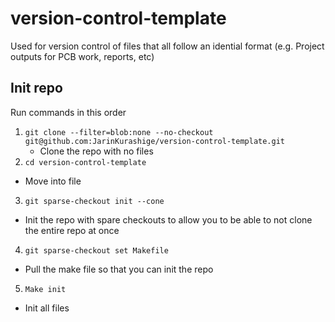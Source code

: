 # version-control-template
Used for version control of files that all follow an idential format (e.g. Project outputs for PCB work, reports, etc)

## Init repo

Run commands in this order

1. `git clone --filter=blob:none --no-checkout git@github.com:JarinKurashige/version-control-template.git`
	- Clone the repo with no files
2. `cd version-control-template`
- Move into file
3. `git sparse-checkout init --cone`
- Init the repo with spare checkouts to allow you to be able to not clone the entire repo at once
4. `git sparse-checkout set Makefile`
- Pull the make file so that you can init the repo
5. `Make init`
- Init all files
